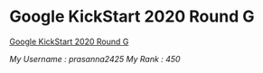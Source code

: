# Google KickStart 2020 Round G

[Google KickStart 2020 Round G](https://codingcompetitions.withgoogle.com/kickstart/round/00000000001a0069)

*My Username : prasanna2425*
*My Rank : 450*
